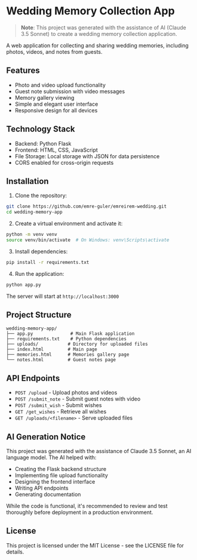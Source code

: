# Wedding Memory Collection App

> **Note**: This project was generated with the assistance of AI (Claude 3.5 Sonnet) to create a wedding memory collection application.

A web application for collecting and sharing wedding memories, including photos, videos, and notes from guests.

## Features

- Photo and video upload functionality
- Guest note submission with video messages
- Memory gallery viewing
- Simple and elegant user interface
- Responsive design for all devices

## Technology Stack

- Backend: Python Flask
- Frontend: HTML, CSS, JavaScript
- File Storage: Local storage with JSON for data persistence
- CORS enabled for cross-origin requests

## Installation

1. Clone the repository:
```bash
git clone https://github.com/emre-guler/emreirem-wedding.git
cd wedding-memory-app
```

2. Create a virtual environment and activate it:
```bash
python -m venv venv
source venv/bin/activate  # On Windows: venv\Scripts\activate
```

3. Install dependencies:
```bash
pip install -r requirements.txt
```

4. Run the application:
```bash
python app.py
```

The server will start at `http://localhost:3000`

## Project Structure

```
wedding-memory-app/
├── app.py              # Main Flask application
├── requirements.txt    # Python dependencies
├── uploads/           # Directory for uploaded files
├── index.html         # Main page
├── memories.html      # Memories gallery page
└── notes.html         # Guest notes page
```

## API Endpoints

- `POST /upload` - Upload photos and videos
- `POST /submit_note` - Submit guest notes with video
- `POST /submit_wish` - Submit wishes
- `GET /get_wishes` - Retrieve all wishes
- `GET /uploads/<filename>` - Serve uploaded files

## AI Generation Notice

This project was generated with the assistance of Claude 3.5 Sonnet, an AI language model. The AI helped with:

- Creating the Flask backend structure
- Implementing file upload functionality
- Designing the frontend interface
- Writing API endpoints
- Generating documentation

While the code is functional, it's recommended to review and test thoroughly before deployment in a production environment.

## License

This project is licensed under the MIT License - see the LICENSE file for details. 